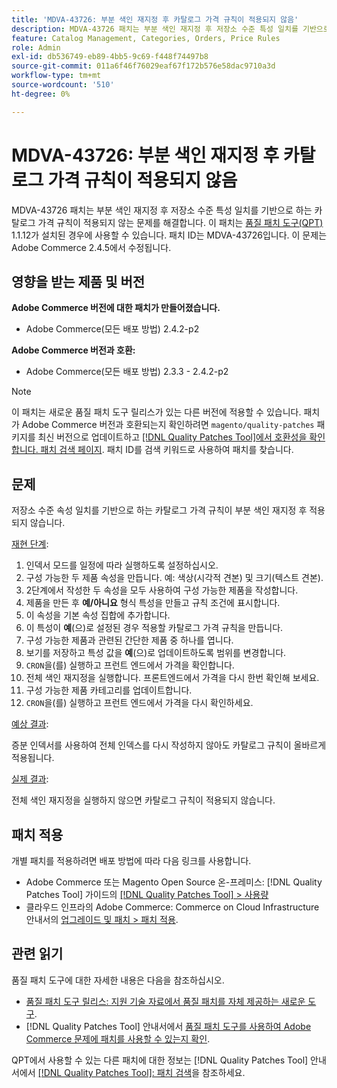 ```yaml
---
title: 'MDVA-43726: 부분 색인 재지정 후 카탈로그 가격 규칙이 적용되지 않음'
description: MDVA-43726 패치는 부분 색인 재지정 후 저장소 수준 특성 일치를 기반으로 하는 카탈로그 가격 규칙이 적용되지 않는 문제를 해결합니다. 이 패치는 [Quality Patches Tool (QPT)](https://experienceleague.adobe.com/ko/docs/commerce-operations/tools/quality-patches-tool/quality-patches-tool-to-self-serve-quality-patches) 1.1.12가 설치된 경우 사용할 수 있습니다. 패치 ID는 MDVA-43726입니다. 이 문제는 Adobe Commerce 2.4.5에서 수정됩니다.
feature: Catalog Management, Categories, Orders, Price Rules
role: Admin
exl-id: db536749-eb89-4bb5-9c69-f448f74497b8
source-git-commit: 011a6f46f76029eaf67f172b576e58dac9710a3d
workflow-type: tm+mt
source-wordcount: '510'
ht-degree: 0%

---
```


# MDVA-43726: 부분 색인 재지정 후 카탈로그 가격 규칙이 적용되지 않음

MDVA-43726 패치는 부분 색인 재지정 후 저장소 수준 특성 일치를 기반으로 하는 카탈로그 가격 규칙이 적용되지 않는 문제를 해결합니다. 이 패치는 [품질 패치 도구(QPT)](https://experienceleague.adobe.com/ko/docs/commerce-operations/tools/quality-patches-tool/quality-patches-tool-to-self-serve-quality-patches) 1.1.12가 설치된 경우에 사용할 수 있습니다. 패치 ID는 MDVA-43726입니다. 이 문제는 Adobe Commerce 2.4.5에서 수정됩니다.

## 영향을 받는 제품 및 버전

**Adobe Commerce 버전에 대한 패치가 만들어졌습니다.**

* Adobe Commerce(모든 배포 방법) 2.4.2-p2

**Adobe Commerce 버전과 호환:**

* Adobe Commerce(모든 배포 방법) 2.3.3 - 2.4.2-p2

>[!NOTE]
>
>이 패치는 새로운 품질 패치 도구 릴리스가 있는 다른 버전에 적용할 수 있습니다. 패치가 Adobe Commerce 버전과 호환되는지 확인하려면 `magento/quality-patches` 패키지를 최신 버전으로 업데이트하고 [[!DNL Quality Patches Tool]에서 호환성을 확인합니다. 패치 검색 페이지](https://experienceleague.adobe.com/ko/docs/commerce-operations/tools/quality-patches-tool/quality-patches-tool-to-self-serve-quality-patches). 패치 ID를 검색 키워드로 사용하여 패치를 찾습니다.

## 문제

저장소 수준 속성 일치를 기반으로 하는 카탈로그 가격 규칙이 부분 색인 재지정 후 적용되지 않습니다.

<u>재현 단계</u>:

1. 인덱서 모드를 일정에 따라 실행하도록 설정하십시오.
1. 구성 가능한 두 제품 속성을 만듭니다. 예: 색상(시각적 견본) 및 크기(텍스트 견본).
1. 2단계에서 작성한 두 속성을 모두 사용하여 구성 가능한 제품을 작성합니다.
1. 제품을 만든 후 **예/아니요** 형식 특성을 만들고 규칙 조건에 표시합니다.
1. 이 속성을 기본 속성 집합에 추가합니다.
1. 이 특성이 **예**(으)로 설정된 경우 적용할 카탈로그 가격 규칙을 만듭니다.
1. 구성 가능한 제품과 관련된 간단한 제품 중 하나를 엽니다.
1. 보기를 저장하고 특성 값을 **예**(으)로 업데이트하도록 범위를 변경합니다.
1. `CRON`을(를) 실행하고 프런트 엔드에서 가격을 확인합니다.
1. 전체 색인 재지정을 실행합니다. 프론트엔드에서 가격을 다시 한번 확인해 보세요.
1. 구성 가능한 제품 카테고리를 업데이트합니다.
1. `CRON`을(를) 실행하고 프런트 엔드에서 가격을 다시 확인하세요.

<u>예상 결과</u>:

증분 인덱서를 사용하여 전체 인덱스를 다시 작성하지 않아도 카탈로그 규칙이 올바르게 적용됩니다.

<u>실제 결과</u>:

전체 색인 재지정을 실행하지 않으면 카탈로그 규칙이 적용되지 않습니다.

## 패치 적용

개별 패치를 적용하려면 배포 방법에 따라 다음 링크를 사용합니다.

* Adobe Commerce 또는 Magento Open Source 온-프레미스: [!DNL Quality Patches Tool] 가이드의 [[!DNL Quality Patches Tool] > 사용량](/help/tools/quality-patches-tool/usage.md)
* 클라우드 인프라의 Adobe Commerce: Commerce on Cloud Infrastructure 안내서의 [업그레이드 및 패치 > 패치 적용](https://experienceleague.adobe.com/docs/commerce-cloud-service/user-guide/develop/upgrade/apply-patches.html?lang=ko).

## 관련 읽기

품질 패치 도구에 대한 자세한 내용은 다음을 참조하십시오.

* [품질 패치 도구 릴리스: 지원 기술 자료에서 품질 패치를 자체 제공하는 새로운 도구](https://experienceleague.adobe.com/ko/docs/commerce-operations/tools/quality-patches-tool/quality-patches-tool-to-self-serve-quality-patches).
* [!DNL Quality Patches Tool] 안내서에서 [품질 패치 도구를 사용하여 Adobe Commerce 문제에 패치를 사용할 수 있는지 확인](/help/tools/quality-patches-tool/patches-available-in-qpt/check-patch-for-magento-issue-with-magento-quality-patches.md).

QPT에서 사용할 수 있는 다른 패치에 대한 정보는 [!DNL Quality Patches Tool] 안내서에서 [[!DNL Quality Patches Tool]: 패치 검색](https://experienceleague.adobe.com/tools/commerce-quality-patches/index.html?lang=ko)을 참조하세요.
